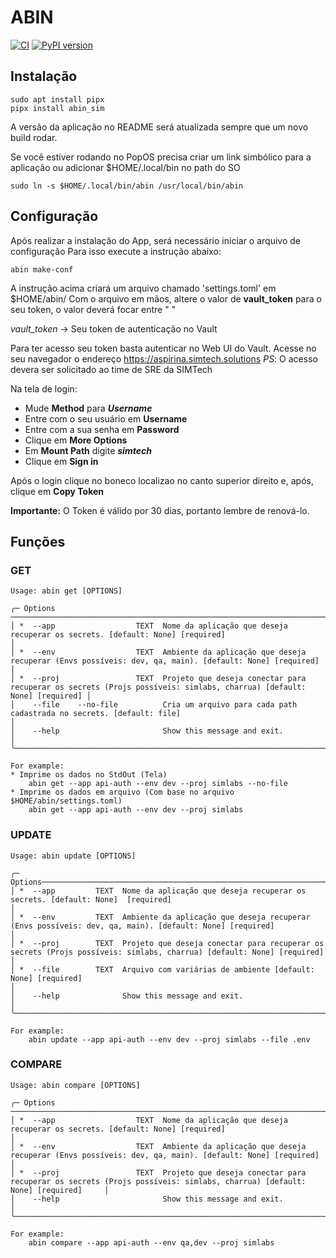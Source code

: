# ABIN
[![CI](https://github.com/SIM-Rede/abin-sim/actions/workflows/pipeline.yaml/badge.svg)](https://github.com/SIM-Rede/abin-sim/actions/workflows/pipeline.yaml)
[![PyPI version](https://badge.fury.io/py/abin-sim.svg)](https://badge.fury.io/py/abin-sim)

## Instalação

```
sudo apt install pipx
pipx install abin_sim

```
A versão da aplicação no README será atualizada sempre que um novo build rodar.

Se você estiver rodando no PopOS precisa criar um link simbólico para a aplicação ou adicionar $HOME/.local/bin no path do SO
```
sudo ln -s $HOME/.local/bin/abin /usr/local/bin/abin
```


## Configuração

Após realizar a instalação do App, será necessário iniciar o arquivo de configuração
Para isso execute a instrução abaixo:
```
abin make-conf
```

A instrução acima criará um arquivo chamado 'settings.toml' em $HOME/abin/
Com o arquivo em mãos, altere o valor de **vault_token** para o seu token, o valor deverá focar entre " "

*vault_token* -> Seu token de autenticação no Vault

Para ter acesso seu token basta autenticar no Web UI do Vault.
Acesse no seu navegador o endereço https://aspirina.simtech.solutions
*PS*: O acesso devera ser solicitado ao time de SRE da SIMTech

Na tela de login:

* Mude **Method** para ***Username***
* Entre com o seu usuário em **Username**
* Entre com a sua senha em **Password**
* Clique em **More Options**
* Em **Mount Path** digite ***simtech***
* Clique em **Sign in**

Após o login clique no boneco localizao no canto superior direito e, após, clique em **Copy Token**

**Importante:** O Token é válido por 30 dias, portanto lembre de renová-lo.

## Funções
    
### GET
    Usage: abin get [OPTIONS]                                                                                                                            
                                                                                                                                                      
    ╭─ Options ────────────────────────────────────────────────────────────────────────────────────────────────────────────────────────────────────────────╮
    │ *  --app                  TEXT  Nome da aplicação que deseja recuperar os secrets. [default: None] [required]                                        │
    │ *  --env                  TEXT  Ambiente da aplicação que deseja recuperar (Envs possíveis: dev, qa, main). [default: None] [required]               │
    │ *  --proj                 TEXT  Projeto que deseja conectar para recuperar os secrets (Projs possíveis: simlabs, charrua) [default: None] [required] │
    │    --file    --no-file          Cria um arquivo para cada path cadastrada no secrets. [default: file]                                                │
    │    --help                       Show this message and exit.                                                                                          │
    ╰──────────────────────────────────────────────────────────────────────────────────────────────────────────────────────────────────────────────────────╯

    For example:
    * Imprime os dados no StdOut (Tela)
        abin get --app api-auth --env dev --proj simlabs --no-file
    * Imprime os dados em arquivo (Com base no arquivo $HOME/abin/settings.toml)
        abin get --app api-auth --env dev --proj simlabs

### UPDATE
    Usage: abin update [OPTIONS] 
                                               
    ╭─ Options─────────────────────────────────────────────────────────────────────────────────────────────────────────────────────────────────────╮
    │ *  --app         TEXT  Nome da aplicação que deseja recuperar os secrets. [default: None]  [required]                                        │
    │ *  --env         TEXT  Ambiente da aplicação que deseja recuperar (Envs possíveis: dev, qa, main). [default: None] [required]                │
    │ *  --proj        TEXT  Projeto que deseja conectar para recuperar os secrets (Projs possíveis: simlabs, charrua) [default: None] [required]  │
    │ *  --file        TEXT  Arquivo com variárias de ambiente [default: None] [required]                                                          │
    │    --help              Show this message and exit.                                                                                           │
    ╰──────────────────────────────────────────────────────────────────────────────────────────────────────────────────────────────────────────────╯

    For example:
        abin update --app api-auth --env dev --proj simlabs --file .env

### COMPARE
    Usage: abin compare [OPTIONS]

    ╭─ Options ────────────────────────────────────────────────────────────────────────────────────────────────────────────────────────────────────────────────╮
    │ *  --app                  TEXT  Nome da aplicação que deseja recuperar os secrets. [default: None] [required]                                            │
    │ *  --env                  TEXT  Ambiente da aplicação que deseja recuperar (Envs possíveis: dev, qa, main). [default: None] [required]                   │
    │ *  --proj                 TEXT  Projeto que deseja conectar para recuperar os secrets (Projs possíveis: simlabs, charrua) [default: None] [required]     │
    │    --help                       Show this message and exit.                                                                                              │
    ╰──────────────────────────────────────────────────────────────────────────────────────────────────────────────────────────────────────────────────────────╯

    For example:
        abin compare --app api-auth --env qa,dev --proj simlabs